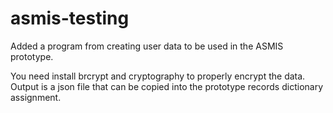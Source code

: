 # asmis-testing
Added a program from creating user data to be used in the ASMIS prototype.

You need install brcrypt and cryptography to properly encrypt the data. Output is a json file that can be copied into the prototype records dictionary assignment.



